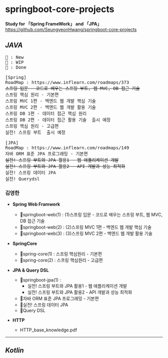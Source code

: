 # springboot-core-projects
<b>Study for 「Spring FrameWork」 and 「JPA」</b>  
https://github.com/SeungyeonHwang/springboot-core-projects

## ***JAVA***
 
<pre>
🔹 : New  
🔸 : WIP  
🔘 : Done

[Spring]
RoadMap : https://www.inflearn.com/roadmaps/373
<del>스프링 입문 - 코드로 배우는 스프링 부트, 웹 MVC, DB 접근 기술</del>
스프링 핵심 원리 - 기본편
스프링 MVC 1편 - 백엔드 웹 개발 핵심 기술
스프링 MVC 2편 - 백엔드 웹 개발 활용 기술
스프링 DB 1편 - 데이터 접근 핵심 원리
스프링 DB 2편 - 데이터 접근 활용 기술  출시 예정  
스프링 핵심 원리 - 고급편
실전! 스프링 부트  출시 예정  

[JPA]
RoadMap : https://www.inflearn.com/roadmaps/149
자바 ORM 표준 JPA 프로그래밍 - 기본편
<del>실전! 스프링 부트와 JPA 활용1 - 웹 애플리케이션 개발</del>
<del>실전! 스프링 부트와 JPA 활용2 - API 개발과 성능 최적화</del>
실전! 스프링 데이터 JPA
실전! Querydsl
</pre>

### 김영한
- **Spring Web Framwork**
  - 🔘springboot-web(1) : (1)스프링 입문 - 코드로 배우는 스프링 부트, 웹 MVC, DB 접근 기술 
  - 🔹springboot-web(2) : (2)스프링 MVC 1편 - 백엔드 웹 개발 핵심 기술
  - 🔹springboot-web(3) : (3)스프링 MVC 2편 - 백엔드 웹 개발 활용 기술

- **SpringCore**
  - 🔸spring-core(1) : 스프링 핵심원리 - 기본편
  - 🔹spring-core(2) : 스프링 핵심원리 - 고급편

- **JPA & Query DSL**
  - 🔘springboot-jpa(1) : 
    - 실전! 스프링 부트와 JPA 활용1 - 웹 애플리케이션 개발 
    - 실전! 스프링 부트와 JPA 활용2 - API 개발과 성능 최적화
  - 🔹자바 ORM 표준 JPA 프로그래밍 - 기본편
  - 🔹실전! 스프링 데이터 JPA
  - 🔹Query DSL

- **HTTP**
  - HTTP_base_knowledge.pdf

---
## ***Kotlin***